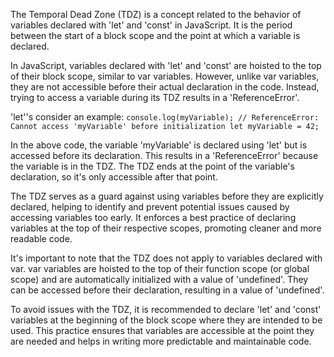 The Temporal Dead Zone (TDZ) is a concept related to the behavior of variables declared with 'let' and 'const' in JavaScript. It is the period between the start of a block scope and the point at which a variable is declared.

In JavaScript, variables declared with 'let' and 'const' are hoisted to the top of their block scope, similar to var variables. However, unlike var variables, they are not accessible before their actual declaration in the code. Instead, trying to access a variable during its TDZ results in a 'ReferenceError'.

'let''s consider an example:
`
console.log(myVariable); // ReferenceError: Cannot access 'myVariable' before initialization
let myVariable = 42;
`

In the above code, the variable 'myVariable' is declared using 'let' but is accessed before its declaration. This results in a 'ReferenceError' because the variable is in the TDZ. The TDZ ends at the point of the variable's declaration, so it's only accessible after that point.

The TDZ serves as a guard against using variables before they are explicitly declared, helping to identify and prevent potential issues caused by accessing variables too early. It enforces a best practice of declaring variables at the top of their respective scopes, promoting cleaner and more readable code.

It's important to note that the TDZ does not apply to variables declared with var. var variables are hoisted to the top of their function scope (or global scope) and are automatically initialized with a value of 'undefined'. They can be accessed before their declaration, resulting in a value of 'undefined'.

To avoid issues with the TDZ, it is recommended to declare 'let' and 'const' variables at the beginning of the block scope where they are intended to be used. This practice ensures that variables are accessible at the point they are needed and helps in writing more predictable and maintainable code.




